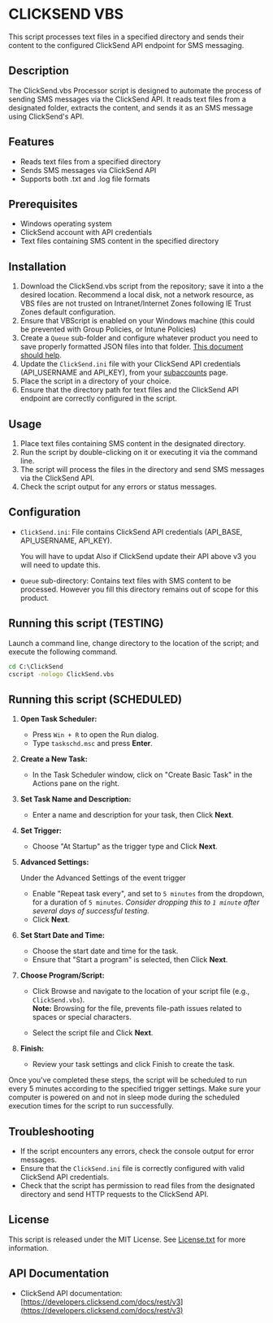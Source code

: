 # CLICKSEND VBS

This script processes text files in a specified directory and sends their content to the configured ClickSend API endpoint for SMS messaging.


## Description

The ClickSend.vbs Processor script is designed to automate the process of sending SMS messages via the ClickSend API. It reads text files from a designated folder, extracts the content, and sends it as an SMS message using ClickSend's API. 

## Features

- Reads text files from a specified directory
- Sends SMS messages via ClickSend API
- Supports both .txt and .log file formats
  
## Prerequisites

- Windows operating system
- ClickSend account with API credentials
- Text files containing SMS content in the specified directory

## Installation

1. Download the ClickSend.vbs script from the repository; save it into a the desired location. Recommend a local disk, not a network resource, as VBS files are not trusted on Intranet/Internet Zones following IE Trust Zones default configuration.
2. Ensure that VBScript is enabled on your Windows machine (this could be prevented with Group Policies, or Intune Policies)
3. Create a `Queue` sub-folder and configure whatever product you need to save properly formatted JSON files into that folder. [This document should help](https://developers.clicksend.com/docs/rest/v3/#send-sms).
4. Update the `ClickSend.ini` file with your ClickSend API credentials (API_USERNAME and API_KEY), from your [subaccounts](https://dashboard.clicksend.com/account/subaccounts) page.
5. Place the script in a directory of your choice.
6. Ensure that the directory path for text files and the ClickSend API endpoint are correctly configured in the script.

## Usage

1. Place text files containing SMS content in the designated directory.
2. Run the script by double-clicking on it or executing it via the command line.
3. The script will process the files in the directory and send SMS messages via the ClickSend API.
4. Check the script output for any errors or status messages.

## Configuration

- `ClickSend.ini`: File contains ClickSend API credentials (API_BASE, API_USERNAME, API_KEY).
  
  You will have to updat 
  Also if ClickSend update their API above v3 you will need to update this.
  
- `Queue` sub-directory: Contains text files with SMS content to be processed. However you fill this directory remains out of scope for this product.


## Running this script (TESTING)

Launch a command line, change directory to the location of the script; and execute the following command.
```cmd
cd C:\ClickSend
cscript -nologo ClickSend.vbs
```

## Running this script (SCHEDULED)
1. **Open Task Scheduler:**
   - Press `Win + R` to open the Run dialog.
   - Type `taskschd.msc` and press **Enter**.

2. **Create a New Task:**
   - In the Task Scheduler window, click on "Create Basic Task" in the Actions pane on the right.

3. **Set Task Name and Description:**
   - Enter a name and description for your task, then Click **Next**.

4. **Set Trigger:**
   - Choose "At Startup" as the trigger type and Click **Next**.

5. **Advanced Settings:**
   
   Under the Advanced Settings of the event trigger
   - Enable "Repeat task every", and set to `5 minutes` from the dropdown, for a duration of `5 minutes`. *Consider dropping this to `1 minute` after several days of successful testing.*
   - Click **Next**.

6. **Set Start Date and Time:**
   - Choose the start date and time for the task.
   - Ensure that "Start a program" is selected, then Click **Next**.

7. **Choose Program/Script:**
   - Click Browse and navigate to the location of your script file (e.g., `ClickSend.vbs`).  
     **Note:** Browsing for the file, prevents file-path issues related to spaces or special characters.

   - Select the script file and Click **Next**.

1. **Finish:**
   - Review your task settings and click Finish to create the task.

Once you've completed these steps, the script will be scheduled to run every 5 minutes according to the specified trigger settings. Make sure your computer is powered on and not in sleep mode during the scheduled execution times for the script to run successfully.


## Troubleshooting

- If the script encounters any errors, check the console output for error messages.
- Ensure that the `ClickSend.ini` file is correctly configured with valid ClickSend API credentials.
- Check that the script has permission to read files from the designated directory and send HTTP requests to the ClickSend API.

## License

This script is released under the MIT License. See [License.txt](License.txt) for more information.

## API Documentation
- ClickSend API documentation: [https://developers.clicksend.com/docs/rest/v3](https://developers.clicksend.com/docs/rest/v3)
